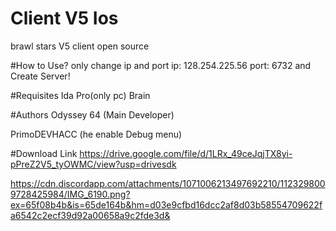 # Client V5 Ios

brawl stars V5 client open source



#How to Use?
only change ip and port
ip: 128.254.225.56
port: 6732
and Create Server!




#Requisites
Ida Pro(only pc)
Brain





#Authors
Odyssey 64 (Main Developer)

PrimoDEVHACC (he enable Debug menu)




#Download Link
https://drive.google.com/file/d/1LRx_49ceJqjTX8yi-pPreZ2V5_tyOWMC/view?usp=drivesdk




https://cdn.discordapp.com/attachments/1071006213497692210/1123298009728425984/IMG_6190.png?ex=65f08b4b&is=65de164b&hm=d03e9cfbd16dcc2af8d03b58554709622fa6542c2ecf39d92a00658a9c2fde3d&
